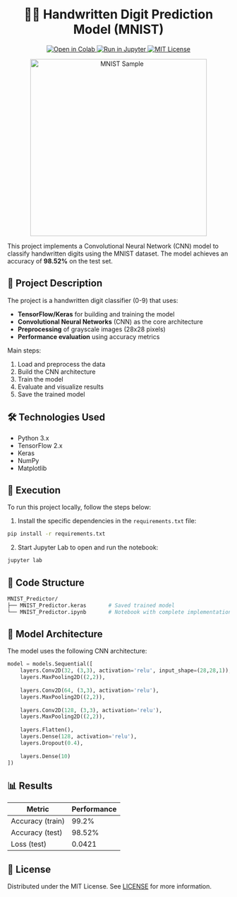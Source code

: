 <h1 align="center">🧑‍💻 Handwritten Digit Prediction Model (MNIST)</h1>

<p align="center">
  <a href="https://colab.research.google.com/github/ericshantos/playground/blob/main/projects/MNIST_Predictor/MNIST_Predictor.ipynb">
    <img src="https://colab.research.google.com/assets/colab-badge.svg" alt="Open in Colab" />
  </a>
  <a href="https://nbviewer.jupyter.org/github/ericshantos/playground/blob/main/projects/MNIST_Predictor/MNIST_Predictor.ipynb">
    <img src="https://img.shields.io/badge/Run%20in-Jupyter-orange" alt="Run in Jupyter" />
  </a>
  <a href="https://opensource.org/licenses/MIT">
    <img src="https://img.shields.io/badge/License-MIT-blue.svg" alt="MIT License" />
  </a>
</p>

<p align="center">
  <img src="https://upload.wikimedia.org/wikipedia/commons/2/27/MnistExamples.png" alt="MNIST Sample" width="400"/>
</p>


This project implements a Convolutional Neural Network (CNN) model to classify handwritten digits using the MNIST dataset. The model achieves an accuracy of **98.52%** on the test set.

## 📝 Project Description

The project is a handwritten digit classifier (0-9) that uses:

* **TensorFlow/Keras** for building and training the model
* **Convolutional Neural Networks** (CNN) as the core architecture
* **Preprocessing** of grayscale images (28x28 pixels)
* **Performance evaluation** using accuracy metrics

Main steps:

1. Load and preprocess the data
2. Build the CNN architecture
3. Train the model
4. Evaluate and visualize results
5. Save the trained model

## 🛠️ Technologies Used

* Python 3.x
* TensorFlow 2.x
* Keras
* NumPy
* Matplotlib

## 🚀 Execution

To run this project locally, follow the steps below:

1. Install the specific dependencies in the `requirements.txt` file:

```bash
pip install -r requirements.txt
```

2. Start Jupyter Lab to open and run the notebook:

```bash
jupyter lab
```

## 📂 Code Structure

```bash
MNIST_Predictor/
├── MNIST_Predictor.keras       # Saved trained model
└── MNIST_Predictor.ipynb       # Notebook with complete implementation
```

## 🧠 Model Architecture

The model uses the following CNN architecture:

```python
model = models.Sequential([
    layers.Conv2D(32, (3,3), activation='relu', input_shape=(28,28,1)),
    layers.MaxPooling2D((2,2)),
    
    layers.Conv2D(64, (3,3), activation='relu'),
    layers.MaxPooling2D((2,2)),
    
    layers.Conv2D(128, (3,3), activation='relu'),
    layers.MaxPooling2D((2,2)),
    
    layers.Flatten(),
    layers.Dense(128, activation='relu'),
    layers.Dropout(0.4),
    
    layers.Dense(10)
])
```

## 📊 Results

| Metric           | Performance |
| ---------------- | ----------- |
| Accuracy (train) | 99.2%       |
| Accuracy (test)  | 98.52%      |
| Loss (test)      | 0.0421      |

## 📄 License

Distributed under the MIT License. See [LICENSE](./../../LICENSE) for more information.
